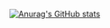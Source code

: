 [![Anurag's GitHub stats](https://github-readme-stats.vercel.app/api?username=1234aaabbb)](https://github.com/anuraghazra/github-readme-stats)
